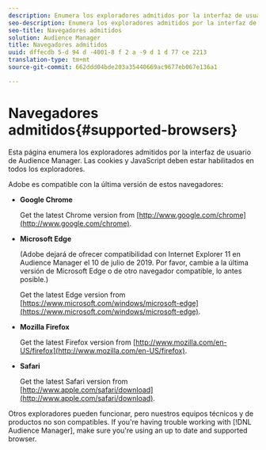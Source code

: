 ```yaml
---
description: Enumera los exploradores admitidos por la interfaz de usuario de Audience Manager. Las cookies y JavaScript deben estar habilitados en todos los exploradores.
seo-description: Enumera los exploradores admitidos por la interfaz de usuario de Audience Manager. Las cookies y JavaScript deben estar habilitados en todos los exploradores.
seo-title: Navegadores admitidos
solution: Audience Manager
title: Navegadores admitidos
uuid: dffecdb 5-d 94 d -4001-8 f 2 a -9 d 1 d 77 ce 2213
translation-type: tm+mt
source-git-commit: 662ddd04bde203a35440669ac9677eb067e136a1

---
```



# Navegadores admitidos{#supported-browsers} 

Esta página enumera los exploradores admitidos por la interfaz de usuario de Audience Manager. Las cookies y JavaScript deben estar habilitados en todos los exploradores.

<!-- 

c_supported_browsers.xml

 -->

Adobe es compatible con la última versión de estos navegadores:

* **Google Chrome**

   Get the latest Chrome version from [http://www.google.com/chrome](http://www.google.com/chrome).

* **Microsoft Edge**

   (Adobe dejará de ofrecer compatibilidad con Internet Explorer 11 en Audience Manager el 10 de julio de 2019. Por favor, cambie a la última versión de Microsoft Edge o de otro navegador compatible, lo antes posible.)

   Get the latest Edge version from [https://www.microsoft.com/windows/microsoft-edge](https://www.microsoft.com/windows/microsoft-edge).

* **Mozilla Firefox**

   Get the latest Firefox version from [http://www.mozilla.com/en-US/firefox](http://www.mozilla.com/en-US/firefox).

* **Safari**

   Get the latest Safari version from [http://www.apple.com/safari/download](http://www.apple.com/safari/download).

Otros exploradores pueden funcionar, pero nuestros equipos técnicos y de productos no son compatibles. If you&#39;re having trouble working with [!DNL Audience Manager], make sure you&#39;re using an up to date and supported browser.
